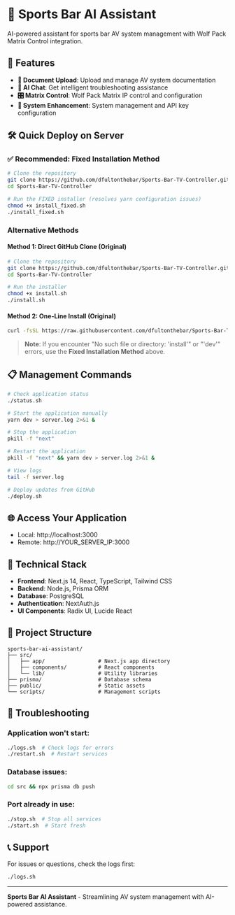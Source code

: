 
# 🏈 Sports Bar AI Assistant

AI-powered assistant for sports bar AV system management with Wolf Pack Matrix Control integration.

## 🚀 Features

- **📄 Document Upload**: Upload and manage AV system documentation
- **🤖 AI Chat**: Get intelligent troubleshooting assistance 
- **🎛️ Matrix Control**: Wolf Pack Matrix IP control and configuration
- **🔧 System Enhancement**: System management and API key configuration

## 🛠️ Quick Deploy on Server

### ✅ Recommended: Fixed Installation Method
```bash
# Clone the repository
git clone https://github.com/dfultonthebar/Sports-Bar-TV-Controller.git
cd Sports-Bar-TV-Controller

# Run the FIXED installer (resolves yarn configuration issues)
chmod +x install_fixed.sh
./install_fixed.sh
```

### Alternative Methods

#### Method 1: Direct GitHub Clone (Original)
```bash
# Clone the repository
git clone https://github.com/dfultonthebar/Sports-Bar-TV-Controller.git
cd Sports-Bar-TV-Controller

# Run the installer
chmod +x install.sh
./install.sh
```

#### Method 2: One-Line Install (Original)
```bash
curl -fsSL https://raw.githubusercontent.com/dfultonthebar/Sports-Bar-TV-Controller/main/install.sh | bash
```

> **Note**: If you encounter "No such file or directory: 'install'" or "'dev'" errors, use the **Fixed Installation Method** above.

## 📋 Management Commands

```bash
# Check application status
./status.sh

# Start the application manually
yarn dev > server.log 2>&1 &

# Stop the application  
pkill -f "next"

# Restart the application
pkill -f "next" && yarn dev > server.log 2>&1 &

# View logs
tail -f server.log

# Deploy updates from GitHub
./deploy.sh
```

## 🌐 Access Your Application

- Local: http://localhost:3000
- Remote: http://YOUR_SERVER_IP:3000

## 🔧 Technical Stack

- **Frontend**: Next.js 14, React, TypeScript, Tailwind CSS
- **Backend**: Node.js, Prisma ORM
- **Database**: PostgreSQL
- **Authentication**: NextAuth.js
- **UI Components**: Radix UI, Lucide React

## 📁 Project Structure

```
sports-bar-ai-assistant/
├── src/
│   ├── app/                 # Next.js app directory
│   ├── components/          # React components
│   └── lib/                 # Utility libraries
├── prisma/                  # Database schema
├── public/                  # Static assets
└── scripts/                 # Management scripts
```

## 🐛 Troubleshooting

### Application won't start:
```bash
./logs.sh  # Check logs for errors
./restart.sh  # Restart services
```

### Database issues:
```bash
cd src && npx prisma db push
```

### Port already in use:
```bash
./stop.sh  # Stop all services
./start.sh  # Start fresh
```

## 📞 Support

For issues or questions, check the logs first:
```bash
./logs.sh
```

---
**Sports Bar AI Assistant** - Streamlining AV system management with AI-powered assistance.
